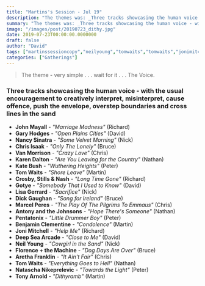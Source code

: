 ```yaml
---
title: "Martins's Session - Jul 19"
description: "The themes was: _Three tracks showcasing the human voice - with the usual encouragement to creatively interpret, misinterpret, cause offence, push the envelope, overstep boundaries and cross lines in the sand._"
summary: "The themes was: _Three tracks showcasing the human voice - with the usual encouragement to creatively interpret, misinterpret, cause offence, push the envelope, overstep boundaries and cross lines in the sand._"
image: "/images/post/20190723_dithy.jpg"
date: 2019-07-23T00:00:00.0000000
draft: false
author: "David"
tags: ["martinssessioncopy","neilyoung","tomwaits","tomwaits","jonimitchell","vanmorrison","crosby","katebush","nancysinatra","arethafranklin","pentatonix","karendalton","stillsandnash","deepseaarcade","antonyandthejohnsons","gotye","johnmayall","garyhodges","chrisisaak","tonyarnold","lisagerrard","dickgaughan","marcelperes","benjaminclementine","florence+themachine","nataschanikeprelevic"]
categories: ["Gatherings"]
---
```

> The theme - very simple . . . wait for it . . . The Voice.

### Three tracks showcasing the human voice - with the usual encouragement to creatively interpret, misinterpret, cause offence, push the envelope, overstep boundaries and cross lines in the sand
- **John Mayall** - _"Marriage Madness"_ (Richard)
- **Gary Hodges** - _"Open Plains Cities"_ (David)
- **Nancy Sinatra** - _"Some Velvet Morning"_ (Nick)
- **Chris Isaak** - _"Only The Lonely"_ (Bruce)
- **Van Morrison** - _"Crazy Love"_ (Chris)
- **Karen Dalton** - _"Are You Leaving for the Country"_ (Nathan)
- **Kate Bush** - _"Wuthering Heights"_ (Peter)
- **Tom Waits** - _"Shore Leave"_ (Martin)
- **Crosby, Stills & Nash** - _"Long Time Gone"_ (Richard)
- **Gotye** - _"Somebody That I Used to Know"_ (David)
- **Lisa Gerrard** - _"Sacrifice"_ (Nick)
- **Dick Gaughan** - _"Song for Ireland"_ (Bruce)
- **Marcel Peres** - _"The Play Of The Pilgrims To Emmaus"_ (Chris)
- **Antony and the Johnsons** - _"Hope There's Someone"_ (Nathan)
- **Pentatonix** - _"Little Drummer Boy"_ (Peter)
- **Benjamin Clementine** - _"Condolence"_ (Martin)
- **Joni Mitchell** - _"Help Me"_ (Richard)
- **Deep Sea Arcade** - _"Close to Me"_ (David)
- **Neil Young** - _"Cowgirl in the Sand"_ (Nick)
- **Florence + the Machine** - _"Dog Days Are Over"_ (Bruce)
- **Aretha Franklin** - _"It Ain't Fair"_ (Chris)
- **Tom Waits** - _"Everything Goes to Hell"_ (Nathan)
- **Natascha Nikeprelevic** - _"Towards the Light"_ (Peter)
- **Tony Arnold** - _"Dithyramb"_ (Martin)
